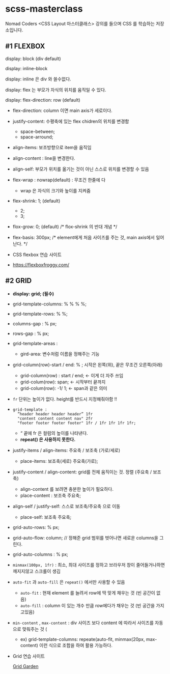 # scss-masterclass
Nomad Coders &lt;CSS Layout 마스터클래스> 강의를 들으며 CSS 를 학습하는 저장소입니다.

## #1 FLEXBOX

display: block (div default)

display: inline-block 

display: inline 은 div 와 쓸수없다.

display: flex 는 부모가 자식의 위치를 움직일 수 있다.

display: flex-direction: row (default)

- flex-direction: column 이면 main axis가 세로이다.

- justify-content: 수평축에 있는 flex chidren의 위치를 변경함
    - space-between;
    - space-arround;
- align-items: 보조방향으로 item을 움직임
- align-content : line을 변경한다.

- align-self: 부모가 위치를 옮기는 것이 아닌 스스로 위치를 변경할 수 있음

- flex-wrap : nowrap(default) : 무조건 한줄에 다
    - wrap 은 자식의 크기와 높이를 지켜줌
- flex-shrink: 1; (default)
    - 2;
    - 3;
- flox-grow: 0; (default) /* flox-shrink 의 반대 개념 */
- flex-basis: 300px;  /* element에게 처음 사이즈를 주는 것, main axis에서 일어난다. */

- CSS flexbox 연습 사이트
- https://flexboxfroggy.com/


## #2 GRID

- **display: grid; (필수)**
- grid-template-columns: % % % %;
- grid-template-rows: % %;
- columns-gap : % px;
- rows-gap : % px;
- grid-template-areas :
    - gird-area: 변수처럼 이름을 정해주는 기능
- grid-column(row)-start / end: % ; 시작은 왼쪽(위), 끝은 무조건 오른쪽(아래)
    - grid-column(row) : start / end;  ← 이게 더 자주 쓰임
    - grid-colum(row): span; ← 시작부터 끝까지
    - grid-colum(row): -1/ 1; ← span과 같은 의미

- `fr` 단위는 높이가 없다. height를 반드시 지정해줘야함 ‼️
- ```
  grid-template : 
    ”header header header header” 1fr 
    "content content content nav" 2fr
    "footer footer footer footer" 1fr / 1fr 1fr 1fr 1fr;
    ```
    - “ 끝에 fr 은 컬럼의 높이를 나타낸다.
    - **repeat() 은 사용하지 못한다.**
- justify-items / align-items: 주요축 / 보조축 (가로/세로)
  - place-items: 보조축(세로) 주요축(가로);
- justify-content / align-content: grid를 전체 움직이는 것. 정렬 (주요축 / 보조축)
    * align-content 를 보려면 충분한 높이가 필요하다.
    - place-content : 보조축 주요축;

- align-self / justify-self: 스스로 보조축/주요축 으로 이동
    - place-self: 보조축 주요축;
    
- grid-auto-rows:  % px;
- grid-auto-flow: column; // 정해준 grid 범위를 벗어나면 새로운 columns을 그린다.
- grid-auto-columns : % px;

- `minmax(100px, 1fr)` : 최소, 최대 사이즈를 정하고 브라우저 창이 줄어들거나하면 깨지지않고 스크롤이 생김
- `auto-fit` 과 `auto-fill` 은 `repeat()` 에서만 사용할 수 있음
    - `auto-fit` : 현재 element 를 늘려서 row에 딱 맞게 채우는 것 (빈 공간이 없음)
    - `auto-fill` : column 이 있는 개수 만큼 row에다가 채우는 것 (빈 공간을 가지고있음)
- `min-content` , `max-content` : div 사이즈 보다 content 에 따라서 사이즈를 자동으로 맞춰주는 것 (
    - ex) grid-template-columns: repeate(auto-fit, minmax(20px, max-content) 이런 식으로 조합을 하여 활용 가능하다.
- Grid 연습 사이트
    
    [Grid Garden](http://cssgridgarden.com/)
    